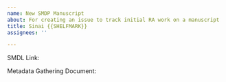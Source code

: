 ```yaml
---
name: New SMDP Manuscript
about: For creating an issue to track initial RA work on a manuscript
title: Sinai {{SHELFMARK}}
assignees: ''

---
```


SMDL Link: 

Metadata Gathering Document: 
